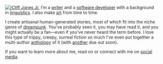 [![}Cliff Jones Jr.](cliff-2021)](/social) I’m a [writer](/writing) and a [software developer](/coding) with a background in [linguistics](/language). I also make [art](/art) from time to time.

I create artisanal human-generated stories, most of which fit into the niche genre of [dreampunk](/dreampunk). You’ve probably seen it, you may have read it, and you might actually be a fan—even if you’ve never heard the term before. I love this type of trippy, creepy, surreal fiction so much I’ve even put together a multi-author [anthology](/mirrormaze) of it (with [another](https://whatisdreampunk.com/somniscope) due out soon).

If you want to learn more about me, read on or connect with me on [social media](/social).
